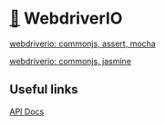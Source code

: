 # [:wolf:](https://github.com/xgirma/e2e_test_recipes) WebdriverIO

[webdriverio: commonjs, assert, mocha](https://github.com/xgirma/e2e_test_recipes/tree/master/configuration/webdriverio/webdriverio-commonjs-assert-mocha)

[webdriverio: commonjs, jasmine](https://github.com/xgirma/e2e_test_recipes/tree/master/configuration/webdriverio/webdriverio-commonjs-jasmine)

## Useful links

<a href="https://webdriver.io/docs/api.html" target="_blank">API Docs</a>
